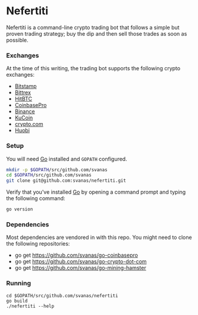 # Nefertiti

Nefertiti is a command-line crypto trading bot that follows a simple but proven trading strategy; buy the dip and then sell those trades as soon as possible.

### Exchanges

At the time of this writing, the trading bot supports the following crypto exchanges:
* [Bitstamp](https://www.bitstamp.net/ref/QWE1MDzZoyPWZNyU/)
* [Bittrex](https://bittrex.com/Account/Register?referralCode=CIC-YDN-5DX)
* [HitBTC](https://hitbtc.com/?ref_id=5aad6226b7072)
* [CoinbasePro](https://pro.coinbase.com/)
* [Binance](https://www.binance.com/en/register?ref=UME24R7B)
* [KuCoin](https://www.kucoin.com/?rcode=KJ6stw)
* [crypto.com](https://crypto.com/exch/rf3v8ucd4k)
* [Huobi](https://www.huobi.com/en-us/topic/double-reward/?invite_code=8ab23)

### Setup

You will need [Go](https://golang.org/dl/) installed and `GOPATH` configured.

```bash
mkdir -p $GOPATH/src/github.com/svanas
cd $GOPATH/src/github.com/svanas
git clone git@github.com:svanas/nefertiti.git
```

Verify that you've installed [Go](https://golang.org/dl/) by opening a command prompt and typing the following command:

```bash
go version
```

### Dependencies

Most dependencies are vendored in with this repo. You might need to clone the following repositories:
* go get https://github.com/svanas/go-coinbasepro
* go get https://github.com/svanas/go-crypto-dot-com
* go get https://github.com/svanas/go-mining-hamster

### Running

```
cd $GOPATH/src/github.com/svanas/nefertiti
go build
./nefertiti --help
```
